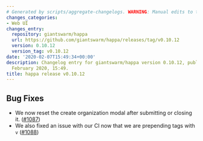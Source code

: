 ```yaml
---
# Generated by scripts/aggregate-changelogs. WARNING: Manual edits to this files will be overwritten.
changes_categories:
- Web UI
changes_entry:
  repository: giantswarm/happa
  url: https://github.com/giantswarm/happa/releases/tag/v0.10.12
  version: 0.10.12
  version_tag: v0.10.12
date: '2020-02-07T15:49:34+00:00'
description: Changelog entry for giantswarm/happa version 0.10.12, published on 07
  February 2020, 15:49.
title: happa release v0.10.12
---
```


## Bug Fixes

- We now reset the create organization modal after submitting or closing it. ([#1087](https://github.com/giantswarm/happa/pull/1087))
- We also fixed an issue with our CI now that we are prepending tags with `v` ([#1088](https://github.com/giantswarm/happa/pull/1088))
